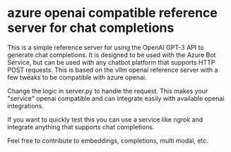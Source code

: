 # azure openai compatible reference server for chat completions

This is a simple reference server for using the OpenAI GPT-3 API to generate chat completions. It is designed to be used with the Azure Bot Service, but can be used with any chatbot platform that supports HTTP POST requests.
This is based on the vllm openai reference server with a few tweaks to be compatible with azure openai.

Change the logic in server.py to handle the request. This makes your "service" openai compatible and can 
integrate easily with available openai integrations.

If you want to quickly test this you can use a service like ngrok and integrate anything that supports chat completions.

Feel free to contribute to embeddings, completions, multi modal, etc.
